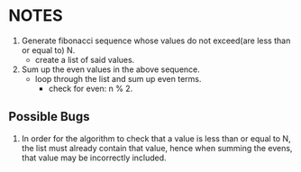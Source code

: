 # NOTES

1. Generate fibonacci sequence whose values do not exceed(are less than or equal to) N.
    + create a list of said values.
2. Sum up the even values in the above sequence.
    + loop through the list and sum up even terms.
        + check for even: n % 2.

## Possible Bugs

1. In order for the algorithm to check that a value is less than or equal to N,
   the list must already contain that value, hence when summing the evens, that
   value may be incorrectly included.
